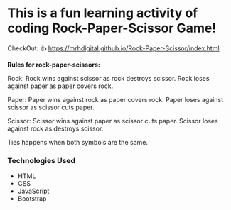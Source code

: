 # This is a fun learning activity of coding Rock-Paper-Scissor Game!

CheckOut: 👍 https://mrhdigital.github.io/Rock-Paper-Scissor/index.html

**Rules for rock-paper-scissors:**

Rock: Rock wins against scissor as rock destroys scissor.
      Rock loses against paper as paper covers rock.

Paper: Paper wins against rock as paper covers rock.
       Paper loses against scissor as scissor cuts paper. 

Scissor: Scissor wins against paper as scissor cuts paper.
         Scissor loses against rock as destroys scissor.  

 Ties happens when both symbols are the same.   
 
 ### Technologies Used
- HTML
- CSS
- JavaScript
- Bootstrap

